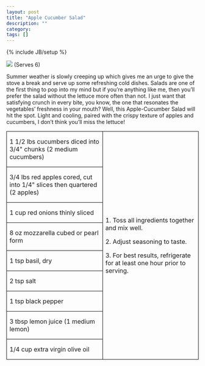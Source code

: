```yaml
---
layout: post
title: "Apple Cucumber Salad"
description: ""
category:
tags: []
---
```

{% include JB/setup %}

![](images/2015/Jun/20150520-20150520-DSC_3669.jpg)
(Serves 6)

Summer weather is slowly creeping up which gives me an urge to give the stove a break and serve up some refreshing cold dishes. Salads are one of the first thing to pop into my mind but if you’re anything like me, then you’ll prefer the salad without the lettuce more often than not. I just want that satisfying crunch in every bite, you know, the one that resonates the vegetables’ freshness in your mouth? Well, this Apple-Cucumber Salad will hit the spot. Light and cooling, paired with the crispy texture of apples and cucumbers, I don’t think you’ll miss the lettuce!

<table border=1 cellspacing=0 cellpadding=0
 style='border-collapse:collapse;border:none;'>
 <tr>
  <td style='width:50%;border:solid windowtext 1.0pt;mso-border-alt:
  solid windowtext .5pt;padding:0in 5.4pt 0in 5.4pt'>
  <p>1 1/2 lbs cucumbers diced into 3/4" chunks (2 medium cucumbers)
  </td>
  <td rowspan=9 style='border:solid windowtext 1.0pt;
  border-left:none;padding:0in 5.4pt 0in 5.4pt;'>
  <p>1. Toss all ingredients together and mix
  well.</p>
  <p>2. Adjust seasoning to taste.</p>
  <p>3. For best results, refrigerate for at least
  one hour prior to serving.</p>
  </td>
 </tr>
 <tr>
  <td style='border:solid windowtext 1.0pt;border-top:
  none;padding:0in 5.4pt 0in 5.4pt;'>
  <p>3/4 lbs red apples
  cored, cut into 1/4" slices then quartered (2 apples)</p>
  </td>
 </tr>
 <tr>
  <td style='border:solid windowtext 1.0pt;border-top:
  none; padding:0in 5.4pt 0in 5.4pt;'>
  <p>1 cup red onions thinly sliced</p>
  </td>
 </tr>
 <tr>
  <td width=217 style='border:solid windowtext 1.0pt;border-top: none; padding:0in 5.4pt 0in 5.4pt'>
  <p>8 oz mozzarella
  cubed or pearl form</p>
  </td>
 </tr>
 <tr>
  <td style='border:solid windowtext 1.0pt;border-top:
  none; padding:0in 5.4pt 0in 5.4pt'>
  <p>1 tsp basil, dry</p>
  </td>
 </tr>
 <tr>
  <td style='border:solid windowtext 1.0pt;border-top:
  none; padding:0in 5.4pt 0in 5.4pt'>
  <p>2 tsp salt</p>
  </td>
 </tr>
 <tr>
  <td style='border:solid windowtext 1.0pt;border-top:
  none; padding:0in 5.4pt 0in 5.4pt'>
  <p>1 tsp black pepper</p>
  </td>
 </tr>
 <tr>
  <td style='border:solid windowtext 1.0pt;border-top:
  none; padding:0in 5.4pt 0in 5.4pt'>
  <p>3 tbsp lemon juice
  (1 medium lemon)</p>
  </td>
 </tr>
 <tr>
  <td style='border:solid windowtext 1.0pt;border-top:
  none; padding:0in 5.4pt 0in 5.4pt'>
  <p>1/4 cup extra virgin olive oil</p>
  </td>
 </tr>
</table>